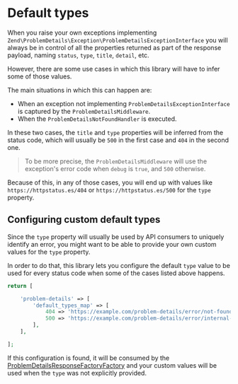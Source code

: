 # Default types

When you raise your own exceptions implementing `Zend\ProblemDetails\Exception\ProblemDetailsExceptionInterface` you
will always be in control of all the properties returned as part of the response payload, naming `status`, `type`,
`title`, `detail`, etc.

However, there are some use cases in which this library will have to infer some of those values.

The main situations in which this can happen are:

* When an exception not implementing `ProblemDetailsExceptionInterface` is captured by the `ProblemDetailsMiddleware`.
* When the `ProblemDetailsNotFoundHandler` is executed.

In these two cases, the `title` and `type` properties will be inferred from the status code, which will usually be
`500` in the first case and `404` in the second one.

> To be more precise, the `ProblemDetailsMiddleware` will use the exception's error code when `debug` is `true`,
> and `500` otherwise.

Because of this, in any of those cases, you will end up with values like `https://httpstatus.es/404` or
`https://httpstatus.es/500` for the `type` property.

## Configuring custom default types

Since the `type` property will usually be used by API consumers to uniquely identify an error, you might want to be
able to provide your own custom values for the `type` property.

In order to do that, this library lets you configure the default `type` value to be used for every status code
when some of the cases listed above happens.

```php
return [

    'problem-details' => [
        'default_types_map' => [
            404 => 'https://example.com/problem-details/error/not-found',
            500 => 'https://example.com/problem-details/error/internal-server-error',
        ],
    ],

];
```

If this configuration is found, it will be consumed by the
[ProblemDetailsResponseFactoryFactory](response.md#problemdetailsresponsefactoryfactory) and your custom values will
be used when the `type` was not explicitly provided.
